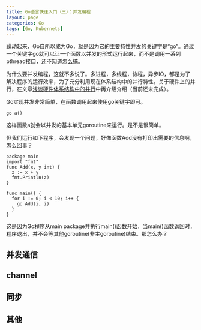 ```yaml
---
title: Go语言快速入门（三）：并发编程
layout: page
categories: Go
tags: [Go, Kubernets]
---
```


躁动起来，Go自所以成为Go，就是因为它的主要特性并发的关键字是“go”。通过一个关键字go就可以让一个函数以并发的形式运行起来，而不是调用一系列pthread接口，还不知道怎么搞。

为什么要并发编程，这就不多说了。多进程，多线程，协程，异步IO，都是为了解决程序的运行效率，为了充分利用现在体系结构中的并行特性。关于硬件上的并行，在文章[浅谈硬件体系结构中的并行](https://leonlee110.github.io/go/2018/03/24/parallel-in-hardware-architecture)中再介绍介绍（当前还未完成）。

Go实现并发非常简单，在函数调用起来使用go关键字即可。
```
go a()
```
这样函数a就会以并发的基本单元goroutine来运行。是不是很简单。

但我们运行如下程序，会发现一个问题，好像函数Add没有打印出需要的信息啊，怎么回事？
```
package main
import "fmt"
func Add(x, y int) {
  z := x + y
  fmt.Println(z)
}

func main() {
  for i := 0; i < 10; i++ {
    go Add(i, i)
  }
}
```
这是因为Go程序从main package并执行main()函数开始，当main()函数返回时，程序退出，并不会等其他goroutine(非主goroutine)结束。那怎么办？

## 并发通信

## channel

## 同步

## 其他
